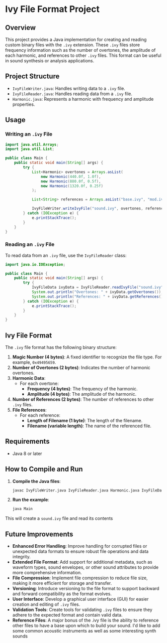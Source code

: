 # Ivy File Format Project

## Overview

This project provides a Java implementation for creating and reading custom binary files with the `.ivy` extension. These `.ivy` files store frequency information such as the number of overtones, the amplitude of each harmonic, and references to other `.ivy` files. This format can be useful in sound synthesis or analysis applications.

## Project Structure

- `IvyFileWriter.java`: Handles writing data to a `.ivy` file.
- `IvyFileReader.java`: Handles reading data from a `.ivy` file.
- `Harmonic.java`: Represents a harmonic with frequency and amplitude properties.

## Usage

### Writing an `.ivy` File

```java
import java.util.Arrays;
import java.util.List;

public class Main {
    public static void main(String[] args) {
        try {
            List<Harmonic> overtones = Arrays.asList(
                new Harmonic(440.0f, 1.0f),
                new Harmonic(880.0f, 0.5f),
                new Harmonic(1320.0f, 0.25f)
            );

            List<String> references = Arrays.asList("base.ivy", "mod.ivy");

            IvyFileWriter.writeIvyFile("sound.ivy", overtones, references);
        } catch (IOException e) {
            e.printStackTrace();
        }
    }
}
```

### Reading an `.ivy` File

To read data from an `.ivy` file, use the `IvyFileReader` class:

```java
import java.io.IOException;

public class Main {
    public static void main(String[] args) {
        try {
            IvyFileData ivyData = IvyFileReader.readIvyFile("sound.ivy");
            System.out.println("Overtones: " + ivyData.getOvertones());
            System.out.println("References: " + ivyData.getReferences());
        } catch (IOException e) {
            e.printStackTrace();
        }
    }
}
```

## Ivy File Format

The `.ivy` file format has the following binary structure:

1. **Magic Number (4 bytes)**: A fixed identifier to recognize the file type. For example, `0x49495659`.
2. **Number of Overtones (2 bytes)**: Indicates the number of harmonic overtones.
3. **Harmonic Data**:
   - For each overtone:
     - **Frequency (4 bytes)**: The frequency of the harmonic.
     - **Amplitude (4 bytes)**: The amplitude of the harmonic.
4. **Number of References (2 bytes)**: The number of references to other `.ivy` files.
5. **File References**:
   - For each reference:
     - **Length of Filename (1 byte)**: The length of the filename.
     - **Filename (variable length)**: The name of the referenced file.

## Requirements

- Java 8 or later

## How to Compile and Run

1. **Compile the Java files**:

   ```bash
   javac IvyFileWriter.java IvyFileReader.java Harmonic.java IvyFileData.java
    ```

2. **Run the example**:
    ```bash
    java Main
    ```
This will create a `sound.ivy` file and read its contents

## Future Improvements

- **Enhanced Error Handling**: Improve handling for corrupted files or unexpected data formats to ensure robust file operations and data integrity.
- **Extended File Format**: Add support for additional metadata, such as waveform types, sound envelopes, or other sound attributes to provide more comprehensive information.
- **File Compression**: Implement file compression to reduce file size, making it more efficient for storage and transfer.
- **Versioning**: Introduce versioning to the file format to support backward and forward compatibility as the format evolves.
- **User Interface**: Develop a graphical user interface (GUI) for easier creation and editing of `.ivy` files.
- **Validation Tools**: Create tools for validating `.ivy` files to ensure they adhere to the expected format and contain valid data.
- **Reference Files**: A major bonus of the .ivy file is the ability to reference other files to have a base upon which to build your sound. I'd like to add some common acoustic instruments as well as some interesting synth sounds

